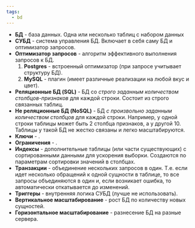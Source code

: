 ```yaml
---
tags:
  - bd
---
```

- **БД** - база данных. Одна или несколько таблиц с набором данных
- **СУБД** - система управления БД. Включает в себя саму БД и оптимизатор запросов.
- **Оптимизатор запросов** - алгоритм эффективного выполнения запросов к БД.
	1. **Postgres** - встроенный оптимизатор (при запросе учитывает структуру БД).
	2. **MySQL** - плагин (имеет различные реализации на любой вкус и цвет).
- **Реляционные БД (SQL)** - БД со *строго заданным количеством столбцов-признаков* для каждой строки. Состоит из строго связанных таблиц.
- **Не реляционные БД (NoSQL)** - БД *с произвольно заданным количеством столбцов* для каждой строки. Например, у одной строки таблицы может быть 2 столбца признаков, а у другой 10. Таблицы у такой БД не жестко связаны и легко масштабируются.
- **Ключи** - .
- **Ограничения** - .
- **Индексы** - дополнительные таблицы (или части существующих) с сортированными данными для ускорения выборки. Создаются по параметрам сортировки значений в столбцах.
- **Транзакции** - объединение нескольких запросов в один. Т.е. если идет несколько обращений к одной сущности в таблице, то все запросы объединяются в один и, если возникает ошибка, то автоматически откатывается до изменений.
- **Триггеры** - внутренняя логика СУБД (лучше не использовать).
- **Вертикальное масштабирование** - рост БД по количеству новых сущностей.
- **Горизонтальное масштабирование** - разнесение БД на разные сервера.